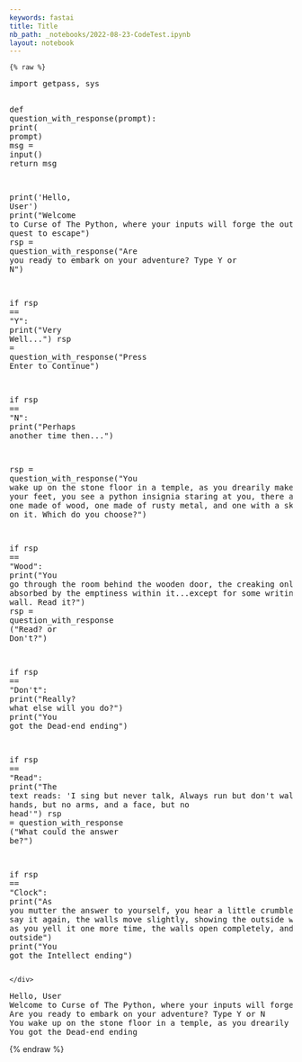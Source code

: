 ```yaml
---
keywords: fastai
title: Title
nb_path: _notebooks/2022-08-23-CodeTest.ipynb
layout: notebook
---
```


<!--
#################################################
### THIS FILE WAS AUTOGENERATED! DO NOT EDIT! ###
#################################################
# file to edit: _notebooks/2022-08-23-CodeTest.ipynb
-->

<div class="container" id="notebook-container">
        
    {% raw %}
    
<div class="cell border-box-sizing code_cell rendered">
<div class="input">

<div class="inner_cell">
    <div class="input_area">
<div class=" highlight hl-ipython3"><pre><span></span><span class="kn">import</span> <span class="nn">getpass</span><span class="o">,</span> <span class="nn">sys</span>

<span class="k">def</span> <span class="nf">question_with_response</span><span class="p">(</span><span class="n">prompt</span><span class="p">):</span>
    <span class="nb">print</span><span class="p">(</span> <span class="n">prompt</span><span class="p">)</span>
    <span class="n">msg</span> <span class="o">=</span> <span class="nb">input</span><span class="p">()</span>
    <span class="k">return</span> <span class="n">msg</span>


<span class="nb">print</span><span class="p">(</span><span class="s1">&#39;Hello, User&#39;</span><span class="p">)</span>
<span class="nb">print</span><span class="p">(</span><span class="s2">&quot;Welcome to Curse of The Python, where your inputs will forge the output on your quest to escape&quot;</span><span class="p">)</span>
<span class="n">rsp</span> <span class="o">=</span> <span class="n">question_with_response</span><span class="p">(</span><span class="s2">&quot;Are you ready to embark on your adventure? Type Y or N&quot;</span><span class="p">)</span>


<span class="k">if</span> <span class="n">rsp</span> <span class="o">==</span> <span class="s2">&quot;Y&quot;</span><span class="p">:</span>
    <span class="nb">print</span><span class="p">(</span><span class="s2">&quot;Very Well...&quot;</span><span class="p">)</span> 
    <span class="n">rsp</span> <span class="o">=</span> <span class="n">question_with_response</span><span class="p">(</span><span class="s2">&quot;Press Enter to Continue&quot;</span><span class="p">)</span>


<span class="k">if</span> <span class="n">rsp</span> <span class="o">==</span> <span class="s2">&quot;N&quot;</span><span class="p">:</span> 
    <span class="nb">print</span><span class="p">(</span><span class="s2">&quot;Perhaps another time then...&quot;</span><span class="p">)</span>

<span class="n">rsp</span> <span class="o">=</span> <span class="n">question_with_response</span><span class="p">(</span><span class="s2">&quot;You wake up on the stone floor in a temple, as you drearily make your way to your feet, you see a python insignia staring at you, there are 3 doors, one made of wood, one made of rusty metal, and one with a skull painted on it. Which do you choose?&quot;</span><span class="p">)</span>


<span class="k">if</span> <span class="n">rsp</span> <span class="o">==</span> <span class="s2">&quot;Wood&quot;</span><span class="p">:</span> 
    <span class="nb">print</span><span class="p">(</span><span class="s2">&quot;You go through the room behind the wooden door, the creaking only being absorbed by the emptiness within it...except for some writing on the wall. Read it?&quot;</span><span class="p">)</span> 
    <span class="n">rsp</span> <span class="o">=</span> <span class="n">question_with_response</span> <span class="p">(</span><span class="s2">&quot;Read? or Don&#39;t?&quot;</span><span class="p">)</span>

<span class="k">if</span> <span class="n">rsp</span> <span class="o">==</span> <span class="s2">&quot;Don&#39;t&quot;</span><span class="p">:</span>
    <span class="nb">print</span><span class="p">(</span><span class="s2">&quot;Really? what else will you do?&quot;</span><span class="p">)</span>
<span class="nb">print</span><span class="p">(</span><span class="s2">&quot;You got the Dead-end ending&quot;</span><span class="p">)</span>

<span class="k">if</span> <span class="n">rsp</span> <span class="o">==</span> <span class="s2">&quot;Read&quot;</span><span class="p">:</span>
    <span class="nb">print</span><span class="p">(</span><span class="s2">&quot;The text reads: &#39;I sing but never talk, Always run but don&#39;t walk, I have hands, but no arms, and a face, but no head&#39;&quot;</span><span class="p">)</span>
    <span class="n">rsp</span> <span class="o">=</span> <span class="n">question_with_response</span> <span class="p">(</span><span class="s2">&quot;What could the answer be?&quot;</span><span class="p">)</span>

<span class="k">if</span> <span class="n">rsp</span> <span class="o">==</span> <span class="s2">&quot;Clock&quot;</span><span class="p">:</span>
    <span class="nb">print</span><span class="p">(</span><span class="s2">&quot;As you mutter the answer to yourself, you hear a little crumble, and as you say it again, the walls move slightly, showing the outside world. Then as you yell it one more time, the walls open completely, and you run outside&quot;</span><span class="p">)</span>
    <span class="nb">print</span><span class="p">(</span><span class="s2">&quot;You got the Intellect ending&quot;</span><span class="p">)</span>
</pre></div>

    </div>
</div>
</div>

<div class="output_wrapper">
<div class="output">

<div class="output_area">

<div class="output_subarea output_stream output_stdout output_text">
<pre>Hello, User
Welcome to Curse of The Python, where your inputs will forge the output on your quest to escape
Are you ready to embark on your adventure? Type Y or N
You wake up on the stone floor in a temple, as you drearily make your way to your feet, you see a python insignia staring at you, there are 3 doors, one made of wood, one made of rusty metal, and one with a skull painted on it. Which do you choose?
You got the Dead-end ending
</pre>
</div>
</div>

</div>
</div>

</div>
    {% endraw %}

</div>
 

